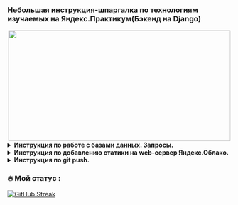 ### Небольшая инструкция-шпаргалка по технологиям изучаемых на Яндекс.Практикум(Бэкенд на Django)
<div align="center">
  <img src="https://media.giphy.com/media/dWesBcTLavkZuG35MI/giphy.gif" width="500" height="250"/>
</div>

<details>
<summary><b>Инструкция по работе с базами данных. Запросы.</b></summary>
<details>
<summary><b>Создане таблицы. Заполнение. Вывод данных.</b></summary>
      
Создаем таблицу artists с двумя полями(с типом данных):
```
CREATE TABLE artists(name TEXT, year_of_birth INTEGER);
```
Делаем запись в таблицу:
```
INSERT INTO artists VALUES('Eminem', 1972);
```
Вернуть все поля и все записи таблицы artists:
```
SELECT * FROM artists;
```
Вернуть заданные поля и отсортированные записи таблицы artists:
```
SELECT name FROM artists WHERE year_of_birth = 1972;
```
> Запрос вернет: Eminem
</details>
<details>
<summary><b>Получение данных: SELECT, FROM, WHERE, DISTINCT.</b></summary>

#### Фильтрация по столбцам
Рассмотрим БД со следующими полями:
name | genre | year_of_birth
:----- | :----: | :-----:
Eminem  | Hip-hop | 1972
Linkin Park  | Alternative  | 1996
Metallica  | Metal  | 1981
- Оператор SELECT - указывают названия полей, значения которых должны вернуться в ответе;
- FROM — названия таблиц, в которых надо искать данные.
```
SELECT name,
       year_of_birth
FROM artists; 
```
При таком запросе вернется:
name | year_of_birth
:----- | :-----:
Eminem | 1972
Linkin Park | 1996
Metallica | 1981
#### Фильтрация по строкам
- WHERE - фильтрует записи в базе данных
```
SELECT *
FROM artists
WHERE year_of_birth > 1990;
```
При таком запросе вернется:
name | genre | year_of_birth
:----- | :----: | :-----:
Linkin Park  | Alternative  | 1996
#### Оператор сравнения для WHERE:
- = - проверка равенства
- <> - проверка неравенства
- \> - больше
- < - меньше
- \>= - больше или равно
- <= - меньше или равно
- BETWEEN начало_диапазона AND конец_диапазона - проверка в диапазоне значений. Например:
```
SELECT name       
FROM artists
WHERE year_of_birth BETWEEN 1980 AND 1990;
```
При таком запросе вернется:
name 
:-----
Metallica
- IN - вхождение в список
```
SELECT *       
FROM artists
WHERE genre IN ('Alternative', 'Metal');
```
name | genre | year_of_birth
:----- | :----: | :-----:
Linkin Park  | Alternative  | 1996
Metallica  | Metal  | 1981
- LIKE - использование маски для вывода данных.

Символ | Значение
:-----: | :----
\% | любое количество символов(в том числе и 0)
\_ | один символ(цифра, буква, пробел, пунктуационный или любой другой)
```
SELECT *       
FROM artists
WHERE genre LIKE 'Hip%';
```
При таком запросе вернется:
name | genre | year_of_birth
:----- | :----: | :-----:
Eminem  | Hip-hop | 1972

Больше операторов можно посмотреть [ТУТ](https://www.techonthenet.com/sqlite/comparison_operators.php)

Оператор WHERE позволяет использовать множество условий одновременно. Для объединения сразу нескольких условий используются операторы AND, OR или NOT.
```
SELECT *       
FROM artists
WHERE genre LIKE 'Hip%' OR year_of_birth = 1981;
```
При таком запросе вернется:
name | genre | year_of_birth
:----- | :----: | :-----:
Eminem  | Hip-hop | 1972
Metallica  | Metal  | 1981
- DISTINCT - вывод уникальных значений

Рассмотрим БД со следующими полями:
name | genre | year_of_birth
:----- | :----: | :-----:
Eminem | Hip-hop | 1972
Linkin Park | Alternative  | 1996
Metallica | Metal  | 1981
IceCube | Hip-hop | 1969
DrDre | Hip-hop | 1965
```
SELECT DISTINCT genre
FROM artists;
```
При таком запросе вернется:
genre 
:----:
Hip-hop
Alternative
Metal
</details>
  
<details>
<summary> <b>Агрегирующие функции COUNT, MIN, MAX, AVG, SUM.</b></summary>

В общем виде запрос с агрегирующией функцией выглядит так:
```
SELECT АГРЕГИРУЮЩАЯ_ФУНКЦИЯ(поле)    
FROM Таблица;
```
Рассмотрим БД со следующими полями:
name | genre | year_of_birth | albums
:----- | :----: | :-----: | :-----:
Eminem | Hip-hop | 1972 | 11
Linkin Park | Alternative  | 1996 | 7
Metallica | Metal  | 1981 | 11
IceCube | Hip-hop | 1969 | 10
DrDre | Hip-hop | 1965 | 3
- COUNT  - подсчет количесва записей в БД. Через COUNT можно подсчитать число записей в любой выборке, например, с условием  WHERE.
```
SELECT COUNT(*)
FROM artists; 
```
При таком запросе вернется: 5

- MIN и MAX - поиск минимального или максимального значения в БД.
```
SELECT MIN(albums)
FROM artists;
```
При таком запросе вернется: 3

- AVG и SUM - средние значение или сумма по столбцу. Может быть ограничена с помощью WHERE.
```
SELECT AVG(albums)
FROM artist
WHERE year_of_birth > 1980;
```
При таком запросе вернется: 9
</details>
<details>
<summary> <b>Группировка GROUP BY и фильтрация HAVING.</b></summary>
</details>
</details>

<details>
<summary> <b>Инструкция по добавлению статики на web-сервер Яндекс.Облако.</b></summary>
Открываем терминал и копируем папку со статикой на сервер:
  
```
scp -r /локальный_путь_до_папки_на_ПК/static логин@IP_сервера:/home/логин/папка_с_проектом/папка_хранения_статики
```
  
> Пример: scp -r /Files/yandex.praktikum/static grwo1@84.221.111.206:/home/grwo1/hw05_final/yatube
  
Настраиваем права доступа к папке static на сервере:
1) добавляем учетную запись в группу:
  
```
www-data sudo usermod -a -G ЛОГИН www-data
```
  
2) устанавливаем права:
  
```
sudo chown -R :www-data /полный_путь_до_папки_статики
```
  
</details>

<details>
<summary> <b>Инструкция по git push.</b></summary>

Настроить ввод логина и пароля при push:

```
git config remote.origin.url https://github.com/ЛОГИН_GITHUB/ВЕТКА_ПРОЕКТА.git
```
Создаем на GitHub персональный token.

1. переходим в Settings профиля на GitHub.

2. слева выбираем Developer settings.

3. Жмем Personal access tokens.

4. Жмем Generate new token.

5. Задаем имя и время.

6. Выбираем repo.

7. Жмем Generate token.

8. Копируем и втавляем вместо пароля при push.
  
<div align="center">
  <img src="https://mycyberuniverse.com/images/webp/articles/Arthur/how-fix-fatal-authentication-failed-for-https-github-com/1.webp" width="500" height="250"/>
</div>
  
Push проекта:
```
git push -u -f origin master
```

</details>

### :fire: Мой статус :
[![GitHub Streak](http://github-readme-streak-stats.herokuapp.com?user=grwo1&theme=dark&background=000000)](https://git.io/streak-stats)
